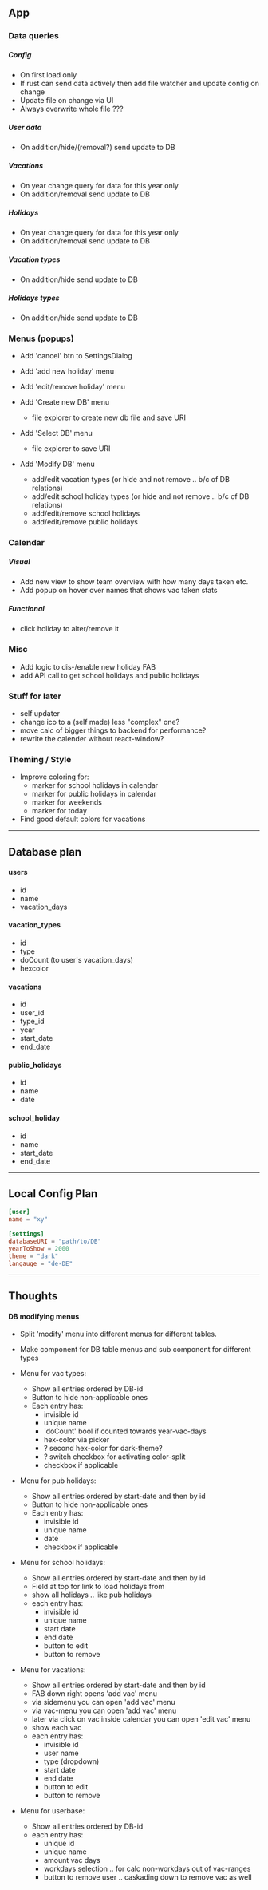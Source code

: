 ## App

### Data queries

##### Config

- On first load only
- If rust can send data actively then add file watcher and update config on change
- Update file on change via UI
- Always overwrite whole file ???

##### User data

- On addition/hide/(removal?) send update to DB

##### Vacations

- On year change query for data for this year only
- On addition/removal send update to DB

##### Holidays

- On year change query for data for this year only
- On addition/removal send update to DB

##### Vacation types

- On addition/hide send update to DB

##### Holidays types

- On addition/hide send update to DB

### Menus (popups)

- Add 'cancel' btn to SettingsDialog

- Add 'add new holiday' menu
- Add 'edit/remove holiday' menu

- Add 'Create new DB' menu
  - file explorer to create new db file and save URI
- Add 'Select DB' menu
  - file explorer to save URI
- Add 'Modify DB' menu
  - add/edit vacation types
    (or hide and not remove .. b/c of DB relations)
  - add/edit school holiday types
    (or hide and not remove .. b/c of DB relations)
  - add/edit/remove school holidays
  - add/edit/remove public holidays

### Calendar

##### Visual

- Add new view to show team overview with how many days taken etc.
- Add popup on hover over names that shows vac taken stats

##### Functional

- click holiday to alter/remove it

### Misc

- Add logic to dis-/enable new holiday FAB
- add API call to get school holidays and public holidays

### Stuff for later

- self updater
- change ico to a (self made) less "complex" one?
- move calc of bigger things to backend for performance?
- rewrite the calender without react-window?

### Theming / Style

- Improve coloring for:
  - marker for school holidays in calendar
  - marker for public holidays in calendar
  - marker for weekends
  - marker for today
- Find good default colors for vacations

---

## Database plan

#### users

- id
- name
- vacation_days

#### vacation_types

- id
- type
- doCount (to user's vacation_days)
- hexcolor

#### vacations

- id
- user_id
- type_id
- year
- start_date
- end_date

#### public_holidays

- id
- name
- date

#### school_holiday

- id
- name
- start_date
- end_date

---

## Local Config Plan

```toml
[user]
name = "xy"

[settings]
databaseURI = "path/to/DB"
yearToShow = 2000
theme = "dark"
langauge = "de-DE"
```

---

## Thoughts

#### DB modifying menus

- Split 'modify' menu into different menus for different tables.
- Make component for DB table menus and sub component for different types

- Menu for vac types:
  - Show all entries ordered by DB-id
  - Button to hide non-applicable ones
  - Each entry has:
    - invisible id
    - unique name
    - 'doCount' bool if counted towards year-vac-days
    - hex-color via picker
    - ? second hex-color for dark-theme?
    - ? switch checkbox for activating color-split
    - checkbox if applicable

- Menu for pub holidays:
  - Show all entries ordered by start-date and then by id
  - Button to hide non-applicable ones
  - Each entry has:
    - invisible id
    - unique name
    - date
    - checkbox if applicable

- Menu for school holidays:
  - Show all entries ordered by start-date and then by id
  - Field at top for link to load holidays from
  - show all holidays .. like pub holidays
  - each entry has:
    - invisible id
    - unique name
    - start date
    - end date
    - button to edit
    - button to remove

- Menu for vacations:
  - Show all entries ordered by start-date and then by id
  - FAB down right opens 'add vac' menu
  - via sidemenu you can open 'add vac' menu
  - via vac-menu you can open 'add vac' menu
  - later via click on vac inside calendar you can open 'edit vac' menu
  - show each vac
  - each entry has:
    - invisible id
    - user name
    - type (dropdown)
    - start date
    - end date
    - button to edit
    - button to remove

- Menu for userbase:
  - Show all entries ordered by DB-id
  - each entry has:
    - unique id
    - unique name
    - amount vac days
    - workdays selection .. for calc non-workdays out of vac-ranges
    - button to remove user .. caskading down to remove vac as well
